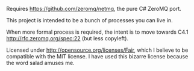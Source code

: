 Requires https://github.com/zeromq/netmq, the pure C# ZeroMQ port.

This project is intended to be a bunch of processes you can live in.

When more formal process is required, the intent is to move towards C4.1 http://rfc.zeromq.org/spec:22 (but less copyleft).

Licensed under http://opensource.org/licenses/Fair, which I believe to be compatible with the MIT license.  I have used this bizarre license because the word salad amuses me.
